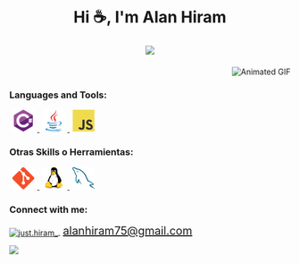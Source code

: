 <h1 align="center">Hi ☕, I'm Alan Hiram</h1>
<h3 align="center">
    <a href="https://github.com/Alanhiram75">
        <img src="https://readme-typing-svg.herokuapp.com?lines=Computer+Systems+Engineering+Student;Changes+Translate+to+Good&center=true&width=600&height=45">
    </a>
</h3>

<p align="right" style="margin: 0;">
    <img src="https://media.tenor.com/Q1GffEXQrgAAAAAi/cyndaquil-pokemon.gif" width="100" alt="Animated GIF" style="vertical-align: middle;"/>
</p>

<h3 align="left">Languages and Tools:</h3>
<p align="left"> 
    <a href="https://docs.microsoft.com/en-us/dotnet/csharp/" target="_blank" rel="noreferrer"> 
        <img src="https://raw.githubusercontent.com/devicons/devicon/master/icons/csharp/csharp-original.svg" alt="csharp" width="40" height="40" style="margin: 0 5px;"/> 
    </a> 
    <a href="https://www.java.com" target="_blank" rel="noreferrer"> 
        <img src="https://raw.githubusercontent.com/devicons/devicon/master/icons/java/java-original.svg" alt="java" width="40" height="40" style="margin: 0 5px;"/> 
    </a> 
    <a href="https://developer.mozilla.org/en-US/docs/Web/JavaScript" target="_blank" rel="noreferrer"> 
        <img src="https://raw.githubusercontent.com/devicons/devicon/master/icons/javascript/javascript-original.svg" alt="javascript" width="40" height="40" style="margin: 0 5px;"/> 
    </a> 
</p>

<h3 align="left">Otras Skills o Herramientas:</h3>
<p align="left">
    <a href="https://git-scm.com/" target="_blank" rel="noreferrer">
        <img src="https://raw.githubusercontent.com/devicons/devicon/master/icons/git/git-original.svg" alt="git" width="40" height="40" style="margin: 0 5px;"/>
    </a>
    <a href="https://www.linux.org/" target="_blank" rel="noreferrer">
        <img src="https://raw.githubusercontent.com/devicons/devicon/master/icons/linux/linux-original.svg" alt="linux" width="40" height="40" style="margin: 0 5px;"/>
    </a>
    <a href="https://www.mysql.com/" target="_blank" rel="noreferrer">
        <img src="https://raw.githubusercontent.com/devicons/devicon/master/icons/mysql/mysql-original.svg" alt="mysql" width="40" height="40" style="margin: 0 5px;"/>
    </a>
</p>

<h3 align="left">Connect with me:</h3>
<p align="left">
    <a href="https://instagram.com/just.hiram_" target="blank">
        <img align="center" src="https://raw.githubusercontent.com/rahuldkjain/github-profile-readme-generator/master/src/images/icons/Social/instagram.svg" alt="just.hiram_" height="30" width="40" style="margin: 0; padding: 0;"/>
    </a>
    <a href="mailto:alanhiram75@gmail.com" style="font-size: 20px; margin: 0 5px;">alanhiram75@gmail.com</a>
</p>

<p>
    <img src="https://github-readme-streak-stats.herokuapp.com/?user=Alanhiram75&theme=shadow_blue&hide_border=false" /><br/>
</p>
